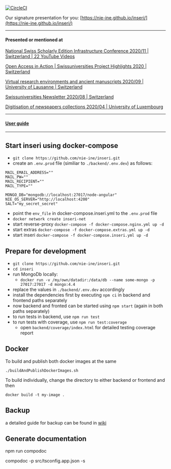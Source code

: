 [![CircleCI](https://circleci.com/gh/nie-ine/inseri/tree/devel.svg?style=svg)](https://circleci.com/gh/nie-ine/inseri/tree/devel)

Our signature presentation for you: [https://nie-ine.github.io/inseri/](https://nie-ine.github.io/inseri/) 

------

#### Presented or mentioned at  

[National Swiss Scholarly Edition Infrastructure Conference 2020/11 | Switzerland | 22 YouTube Videos](https://www.youtube.com/playlist?list=PLkCga6LPxdgrZwu0xBxsZEJauJ8_pq8ru)

[Open Access in Action | Swissuniversities Project Highlights 2020 | Switzerland](https://claireclivaz.hypotheses.org/930)

[Virtual research environments and ancient manuscripts 2020/09 | University of Lausanne | Switzerland](https://claireclivaz.hypotheses.org/930)

[Swissuniversities Newsletter 2020/08 | Switzerland](https://www.swissuniversities.ch/themen/digitalisierung/p-5-wissenschaftliche-information/newsletter/newsletter-august-2020)

[Digitisation of newspapers collections 2020/04 | University of Luxembourg](https://impresso.github.io/eldorado/online-program/)

------

#### [User guide](https://github.com/nie-ine/inseri/tree/devel/Tutorials/Your%20scientific%20publication%20A-Z)

-----

## Start inseri using docker-compose
  - ``git clone https://github.com/nie-ine/inseri.git``
  - create an `.env.prod` file (similiar to `./backend/.env.dev`) as follows:
```
MAIL_EMAIL_ADDRESS=""
MAIL_PW=""
MAIL_RECIPIENT=""
MAIL_TYPE=""

MONGO_DB="mongodb://localhost:27017/node-angular"
NIE_OS_SERVER="http://localhost:4200"
SALT="my_secret_secret"
```
  - point the `env_file` in docker-compose.inseri.yml to the `.env.prod` file 
  - ```docker network create inseri-net```
  - start reverse-proxy ```docker-compose -f docker-compose.nginx.yml up -d```
  - start extras ```docker-compose -f docker-compose.extras.yml up -d```
  - start inseri ```docker-compose -f docker-compose.inseri.yml up -d```

## Prepare for development
  - ``git clone https://github.com/nie-ine/inseri.git``
  - ``cd inseri``
  - run MongoDb locally:
    - `docker run -v /my/own/datadir:/data/db --name some-mongo -p 27017:27017 -d mongo:4.4`
  - replace the values in `./backend/.env.dev` accordingly
  - install the dependencies first by executing `npm ci` in backend and frontend paths separately
  - now backend and fronted can be started using `npm start` (again in both paths separately)
  - to run tests in backend, use `npm run test`
  - to run tests with coverage, use `npm run test:coverage`
    - open `backend/coverage/index.html` for detailed testing coverage report

## Docker
To build and publish both docker images at the same

```./buildAndPublishDockerImages.sh```

To build individually, change the directory to either backend or frontend and then

```docker build -t my-image .```

## Backup
a detailed guide for backup can be found in [wiki](https://github.com/nie-ine/inseri/wiki/Mongodb-backup-instruction)

## Generate documentation

npm run compodoc

compodoc -p src/tsconfig.app.json -s
